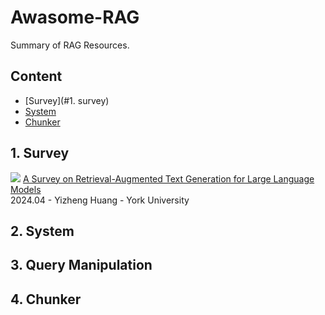 # Awasome-RAG
Summary of RAG Resources.

## Content

- [Survey](#1. survey)
- [System](#2.system)
- [Chunker](#4.chunker)
## 1. Survey
![](https://img.shields.io/badge/orange) [A Survey on Retrieval-Augmented Text Generation for Large Language Models](https://arxiv.org/abs/2404.10981)  
2024.04 - Yizheng Huang - York University

## 2. System

## 3. Query Manipulation

## 4. Chunker
